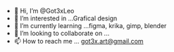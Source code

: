 - 👋 Hi, I’m @Got3xLeo
- 👀 I’m interested in ...Grafical design
- 🌱 I’m currently learning ...figma, krika, gimp, blender
- 💞️ I’m looking to collaborate on ...
- 📫 How to reach me ... got3x.art@gmail.com

<!---
Got3xLeo/Got3xLeo is a ✨ special ✨ repository because its `README.md` (this file) appears on your GitHub profile.
You can click the Preview link to take a look at your changes.
--->
